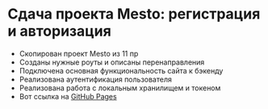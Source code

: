 # Сдача проекта Mesto: регистрация и авторизация
 *  Скопирован проект Mesto из 11 пр
 *  Созданы нужные роуты и описаны перенаправления
 *  Подключена основная функциональность сайта к бэкенду
 *  Реализована аутентификация пользователя
 *  Реализована работа с локальным хранилищем и токеном
 *  Вот ссылка на [GitHub Pages](https://firsakovds.github.io/mesto-react/index.html) 
